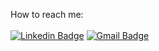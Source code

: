 How to reach me:
<br><br>
[![Linkedin Badge](https://img.shields.io/badge/-PedroZanineli-blue?style=flat-square&logo=Linkedin&logoColor=white&link=https://www.linkedin.com/in/pedrozanineli/)](https://www.linkedin.com/in/pedro-zanineli/) [![Gmail Badge](https://img.shields.io/badge/-pedro.zanineli12@gmail.com-c14438?style=flat-square&logo=Gmail&logoColor=white&link=mailto:pedro.zanineli12@gmail.com)](mailto:pedro.zanineli12@gmail.com)

